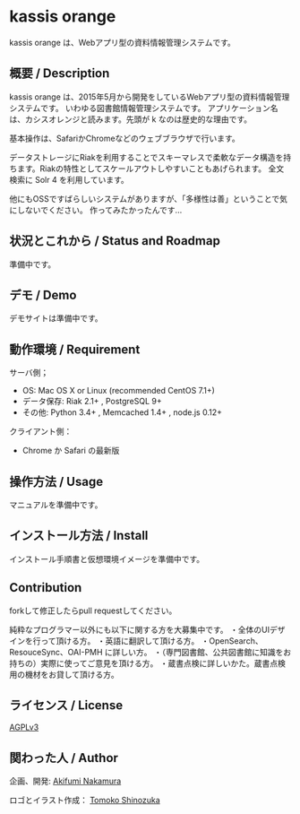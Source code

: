 kassis orange
====

kassis orange は、Webアプリ型の資料情報管理システムです。

## 概要 / Description

kassis orange は、2015年5月から開発をしているWebアプリ型の資料情報管理システムです。
いわゆる図書館情報管理システムです。
アプリケーション名は、カシスオレンジと読みます。先頭が k なのは歴史的な理由です。

基本操作は、SafariかChromeなどのウェブブラウザで行います。

データストレージにRiakを利用することでスキーマレスで柔軟なデータ構造を持ちます。Riakの特性としてスケールアウトしやすいこともあげられます。
全文検索に Solr 4 を利用しています。

他にもOSSですばらしいシステムがありますが、「多様性は善」ということで気にしないでください。
作ってみたかったんです...

## 状況とこれから / Status and Roadmap

準備中です。

## デモ / Demo

デモサイトは準備中です。

## 動作環境 / Requirement

サーバ側；
* OS: Mac OS X or Linux (recommended CentOS 7.1+)
* データ保存: Riak 2.1+ , PostgreSQL 9+
* その他: Python 3.4+ , Memcached 1.4+ , node.js 0.12+

クライアント側：
* Chrome か Safari の最新版

## 操作方法 / Usage

マニュアルを準備中です。

## インストール方法 / Install

インストール手順書と仮想環境イメージを準備中です。

## Contribution

forkして修正したらpull requestしてください。

純粋なプログラマー以外にも以下に関する方を大募集中です。
・全体のUIデザインを行って頂ける方。
・英語に翻訳して頂ける方。
・OpenSearch、ResouceSync、OAI-PMH に詳しい方。
・（専門図書館、公共図書館に知識をお持ちの）実際に使ってご意見を頂ける方。
・蔵書点検に詳しいかた。蔵書点検用の機材をお貸して頂ける方。

## ライセンス / License

[AGPLv3](https://raw.githubusercontent.com/nakamura-akifumi/kassis_orange/master/LICENSE)

## 関わった人 / Author

企画、開発:
[Akifumi Nakamura](https://github.com/nakamura-akifumi)

ロゴとイラスト作成：
[Tomoko Shinozuka](http://www.sino-works.com/)



